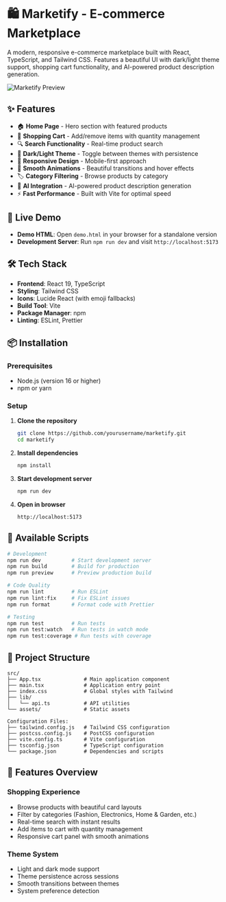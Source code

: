 # 🛍️ Marketify - E-commerce Marketplace

A modern, responsive e-commerce marketplace built with React, TypeScript, and Tailwind CSS. Features a beautiful UI with dark/light theme support, shopping cart functionality, and AI-powered product description generation.

![Marketify Preview](https://images.unsplash.com/photo-1481437156560-3205f6a85705?q=80&w=1200&h=600&auto=format&fit=crop)

## ✨ Features

- 🏠 **Home Page** - Hero section with featured products
- 🛒 **Shopping Cart** - Add/remove items with quantity management
- 🔍 **Search Functionality** - Real-time product search
- 🌙 **Dark/Light Theme** - Toggle between themes with persistence
- 📱 **Responsive Design** - Mobile-first approach
- 🎨 **Smooth Animations** - Beautiful transitions and hover effects
- 🏷️ **Category Filtering** - Browse products by category
- 🤖 **AI Integration** - AI-powered product description generation
- ⚡ **Fast Performance** - Built with Vite for optimal speed

## 🚀 Live Demo

- **Demo HTML**: Open `demo.html` in your browser for a standalone version
- **Development Server**: Run `npm run dev` and visit `http://localhost:5173`

## 🛠️ Tech Stack

- **Frontend**: React 19, TypeScript
- **Styling**: Tailwind CSS
- **Icons**: Lucide React (with emoji fallbacks)
- **Build Tool**: Vite
- **Package Manager**: npm
- **Linting**: ESLint, Prettier

## 📦 Installation

### Prerequisites
- Node.js (version 16 or higher)
- npm or yarn

### Setup
1. **Clone the repository**
   ```bash
   git clone https://github.com/yourusername/marketify.git
   cd marketify
   ```

2. **Install dependencies**
   ```bash
   npm install
   ```

3. **Start development server**
   ```bash
   npm run dev
   ```

4. **Open in browser**
   ```
   http://localhost:5173
   ```

## 🎯 Available Scripts

```bash
# Development
npm run dev          # Start development server
npm run build        # Build for production
npm run preview      # Preview production build

# Code Quality
npm run lint         # Run ESLint
npm run lint:fix     # Fix ESLint issues
npm run format       # Format code with Prettier

# Testing
npm run test         # Run tests
npm run test:watch   # Run tests in watch mode
npm run test:coverage # Run tests with coverage
```

## 📁 Project Structure

```
src/
├── App.tsx              # Main application component
├── main.tsx             # Application entry point
├── index.css            # Global styles with Tailwind
├── lib/
│   └── api.ts           # API utilities
└── assets/              # Static assets

Configuration Files:
├── tailwind.config.js   # Tailwind CSS configuration
├── postcss.config.js    # PostCSS configuration
├── vite.config.ts       # Vite configuration
├── tsconfig.json        # TypeScript configuration
└── package.json         # Dependencies and scripts
```

## 🎨 Features Overview

### Shopping Experience
- Browse products with beautiful card layouts
- Filter by categories (Fashion, Electronics, Home & Garden, etc.)
- Real-time search with instant results
- Add items to cart with quantity management
- Responsive cart panel with smooth animations

### Theme System
- Light and dark mode support
- Theme persistence across sessions
- Smooth transitions between themes
- System preference detection

